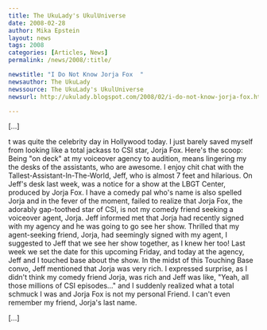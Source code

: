 ```yaml
---
title: The UkuLady's UkulUniverse 
date: 2008-02-28
author: Mika Epstein
layout: news
tags: 2008
categories: [Articles, News]
permalink: /news/2008/:title/

newstitle: "I Do Not Know Jorja Fox  "
newsauthor: The UkuLady  
newssource: The UkuLady's UkulUniverse  
newsurl: http://ukulady.blogspot.com/2008/02/i-do-not-know-jorja-fox.html  

---
```


 [...]

t was quite the celebrity day in Hollywood today. I just barely saved myself from looking like a total jackass to CSI star, Jorja Fox. Here's the scoop: Being "on deck" at my voiceover agency to audition, means lingering my the desks of the assistants, who are awesome. I enjoy chit chat with the Tallest-Assistant-In-The-World, Jeff, who is almost 7 feet and hilarious. On Jeff's desk last week, was a notice for a show at the LBGT Center, produced by Jorja Fox. I have a comedy pal who's name is also spelled Jorja and in the fever of the moment, failed to realize that Jorja Fox, the adorably gap-toothed star of CSI, is not my comedy friend seeking a voiceover agent, Jorja. Jeff informed met that Jorja had recently signed with my agency and he was going to go see her show. Thrilled that my agent-seeking friend, Jorja, had seemingly signed with my agent, I suggested to Jeff that we see her show together, as I knew her too! Last week we set the date for this upcoming Friday, and today at the agency, Jeff and I touched base about the show. In the midst of this Touching Base convo, Jeff mentioned that Jorja was very rich. I expressed surprise, as I didn't think my comedy friend Jorja, was rich and Jeff was like, "Yeah, all those millions of CSI episodes..." and I suddenly realized what a total schmuck I was and Jorja Fox is not my personal Friend. I can't even remember my friend, Jorja's last name. 

[...]  

